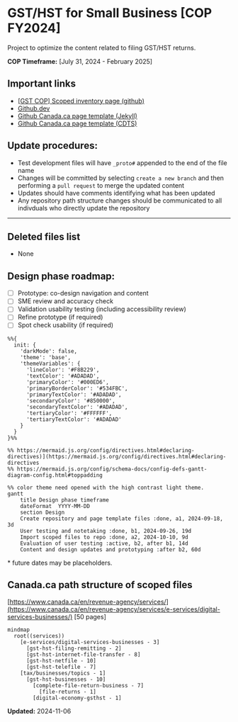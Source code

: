 # GST/HST for Small Business [COP FY2024]

Project to optimize the content related to filing GST/HST returns.

**COP Timeframe:** [July 31, 2024 - February 2025]

## Important links

- [\[GST COP\] Scoped inventory page \(github\)](https://cra-design.github.io/gst-hst-business/index.html)
- [Github.dev](https://github.dev/cra-proto/gst-hst-business/blob/main/)
- [Github Canada.ca page template \(Jekyll\)](https://github.com/cra-proto/gst-hst-business/blob/main/templates/page_template_jekyll-en.html)
- [Github Canada.ca page template \(CDTS\)](https://github.com/cra-proto/gst-hst-business/blob/main/templates/page_template-e.html)

## Update procedures:

- Test development files will have `_proto#` appended to the end of the file name
- Changes will be committed by selecting `create a new branch` and then performing a `pull request` to merge the updated content
- Updates should have comments identifying what has been updated
- Any repository path structure changes should be communicated to all indivduals who directly update the repository

---

## Deleted files list

- None

## Design phase roadmap:

- [ ] Prototype: co-design navigation and content
- [ ] SME review and accuracy check
- [ ] Validation usability testing (including accessibility review)
- [ ] Refine prototype (if required)
- [ ] Spot check usability (if required)

```mermaid
%%{
  init: {
    'darkMode': false, 
    'theme': 'base',
    'themeVariables': {
      'lineColor': '#F8B229', 
      'textColor': '#ADADAD', 
      'primaryColor': '#000ED6', 
      'primaryBorderColor': '#534FBC', 
      'primaryTextColor': '#ADADAD', 
      'secondaryColor': '#850000',
      'secondaryTextColor': '#ADADAD', 
      'tertiaryColor': '#FFFFFF',  
      'tertiaryTextColor': '#ADADAD'
    }
  }
}%%

%% https://mermaid.js.org/config/directives.html#declaring-directives)](https://mermaid.js.org/config/directives.html#declaring-directives
%% https://mermaid.js.org/config/schema-docs/config-defs-gantt-diagram-config.html#toppadding

%% color theme need opened with the high contrast light theme.
gantt
    title Design phase timeframe
    dateFormat  YYYY-MM-DD
    section Design
    Create repository and page template files :done, a1, 2024-09-18, 3d
    User testing and notetaking :done, b1, 2024-09-26, 19d
    Import scoped files to repo :done, a2, 2024-10-10, 9d
    Evaluation of user testing :active, b2, after b1, 14d
    Content and design updates and prototyping :after b2, 60d

```

\* future dates may be placeholders.

## Canada.ca path structure of scoped files

[https://www.canada.ca/en/revenue-agency/services/](https://www.canada.ca/en/revenue-agency/services/e-services/digital-services-businesses/) \[50 pages\]

```mermaid
mindmap
  root((services))
    [e-services/digital-services-businesses - 3]
      [gst-hst-filing-remitting - 2]
      [gst-hst-internet-file-transfer - 8]
      [gst-hst-netfile - 10]
      [gst-hst-telefile - 7]
    [tax/businesses/topics - 1]
      [gst-hst-businesses - 10]
        [complete-file-return-business - 7]
          [file-returns - 1]
        [digital-economy-gsthst - 1]
```

**Updated:**  2024-11-06
